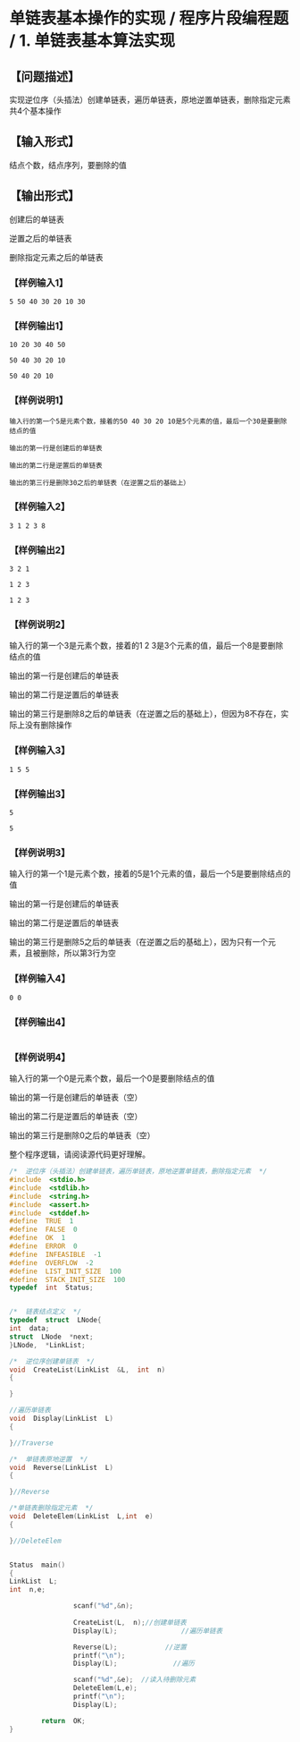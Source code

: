 # 单链表基本操作的实现 / 程序片段编程题 / 1. 单链表基本算法实现
## 【问题描述】

实现逆位序（头插法）创建单链表，遍历单链表，原地逆置单链表，删除指定元素共4个基本操作

## 【输入形式】

结点个数，结点序列，要删除的值

## 【输出形式】

创建后的单链表

逆置之后的单链表

删除指定元素之后的单链表

### 【样例输入1】
```
5 50 40 30 20 10 30
```
### 【样例输出1】
```
10 20 30 40 50

50 40 30 20 10

50 40 20 10
```
### 【样例说明1】
```
输入行的第一个5是元素个数，接着的50 40 30 20 10是5个元素的值，最后一个30是要删除结点的值

输出的第一行是创建后的单链表

输出的第二行是逆置后的单链表

输出的第三行是删除30之后的单链表（在逆置之后的基础上）
```


### 【样例输入2】
```
3 1 2 3 8
```
### 【样例输出2】
```
3 2 1

1 2 3

1 2 3
```
### 【样例说明2】
输入行的第一个3是元素个数，接着的1 2 3是3个元素的值，最后一个8是要删除结点的值

输出的第一行是创建后的单链表

输出的第二行是逆置后的单链表

输出的第三行是删除8之后的单链表（在逆置之后的基础上），但因为8不存在，实际上没有删除操作



### 【样例输入3】
```
1 5 5
```
### 【样例输出3】
```
5

5
```
### 【样例说明3】

输入行的第一个1是元素个数，接着的5是1个元素的值，最后一个5是要删除结点的值

输出的第一行是创建后的单链表

输出的第二行是逆置后的单链表

输出的第三行是删除5之后的单链表（在逆置之后的基础上），因为只有一个元素，且被删除，所以第3行为空



### 【样例输入4】
```
0 0
```
### 【样例输出4】
```

```
### 【样例说明4】

输入行的第一个0是元素个数，最后一个0是要删除结点的值

输出的第一行是创建后的单链表（空）

输出的第二行是逆置后的单链表（空）

输出的第三行是删除0之后的单链表（空）



整个程序逻辑，请阅读源代码更好理解。

```cpp
/*  逆位序（头插法）创建单链表，遍历单链表，原地逆置单链表，删除指定元素  */
#include  <stdio.h>
#include  <stdlib.h>
#include  <string.h>
#include  <assert.h>
#include  <stddef.h>
#define  TRUE  1
#define  FALSE  0
#define  OK  1
#define  ERROR  0
#define  INFEASIBLE  -1
#define  OVERFLOW  -2
#define  LIST_INIT_SIZE  100
#define  STACK_INIT_SIZE  100
typedef  int  Status;


/*  链表结点定义  */
typedef  struct  LNode{
int  data;
struct  LNode  *next;
}LNode,  *LinkList;

/*  逆位序创建单链表  */
void  CreateList(LinkList  &L,  int  n)
{

}

//遍历单链表
void  Display(LinkList  L)
{

}//Traverse

/*  单链表原地逆置  */
void  Reverse(LinkList  L)
{

}//Reverse

/*单链表删除指定元素  */
void  DeleteElem(LinkList  L,int  e)
{

}//DeleteElem


Status  main()
{
LinkList  L;
int  n,e;

                scanf("%d",&n);
        
                CreateList(L,  n);//创建单链表
                Display(L);                //遍历单链表

                Reverse(L);            //逆置
                printf("\n");
                Display(L);              //遍历

                scanf("%d",&e);  //读入待删除元素
                DeleteElem(L,e);
                printf("\n");
                Display(L);

        return  OK;
}
```

